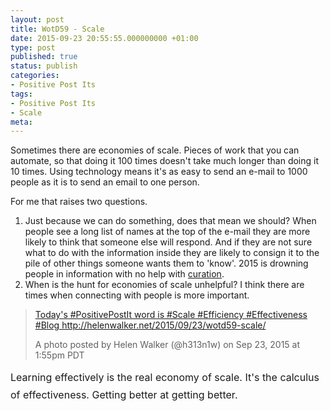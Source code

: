 ```yaml
---
layout: post
title: WotD59 - Scale
date: 2015-09-23 20:55:55.000000000 +01:00
type: post
published: true
status: publish
categories:
- Positive Post Its
tags:
- Positive Post Its
- Scale
meta:
---
```

<p>Sometimes there are economies of scale. Pieces of work that you can automate, so that doing it 100 times doesn't take much longer than doing it 10 times. Using technology means it's as easy to send an e-mail to 1000 people as it is to send an email to one person.</p>
<p>For me that raises two questions.</p>
<ol>
<li>Just because we can do something, does that mean we should? When people see a long list of names at the top of the e-mail they are more likely to think that someone else will respond. And if they are not sure what to do with the information inside they are likely to consign it to the pile of other things someone wants them to 'know'. 2015 is drowning people in information with no help with <a title="WotD45 – Curate" href="http://helenwalker.net/2015/09/09/wotd45-curate/">curation</a>.</li>
<li>When is the hunt for economies of scale unhelpful? I think there are times when connecting with people is more important.</li>
</ol>
<blockquote class="instagram-media" data-instgrm-captioned="" data-instgrm-version="4">
<div>
<div></div>
<p><a href="https://instagram.com/p/7_L814CHkg/" target="_top">Today's #PositivePostIt word is #Scale #Efficiency #Effectiveness #Blog http://helenwalker.net/2015/09/23/wotd59-scale/</a></p>
<p>A photo posted by Helen Walker (@h313n1w) on <time datetime="2015-09-23T20:55:51+00:00">Sep 23, 2015 at 1:55pm PDT</time></p>
</div>
</blockquote>
<p><span style="line-height: 1.71429; font-size: 1rem;"><script src="//platform.instagram.com/en_US/embeds.js" async="" defer="defer"></script>Learning effectively is the real economy of scale. It's the calculus of effectiveness. Getting better at getting better. </span></p>
